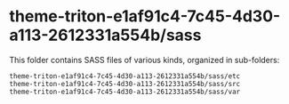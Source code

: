 # theme-triton-e1af91c4-7c45-4d30-a113-2612331a554b/sass

This folder contains SASS files of various kinds, organized in sub-folders:

    theme-triton-e1af91c4-7c45-4d30-a113-2612331a554b/sass/etc
    theme-triton-e1af91c4-7c45-4d30-a113-2612331a554b/sass/src
    theme-triton-e1af91c4-7c45-4d30-a113-2612331a554b/sass/var
